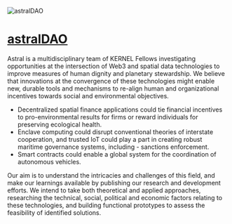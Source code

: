 ![astralDAO](https://github.com/astraldao/overview/blob/master/Logo_bg.jpg?raw=true)

# [astralDAO](https://astraldao.org/)

Astral is a multidisciplinary team of KERNEL Fellows investigating opportunities at the intersection of Web3 and spatial data technologies to improve measures of human dignity and planetary stewardship. We believe that innovations at the convergence of these technologies might enable new, durable tools and mechanisms to re-align human and organizational incentives towards social and environmental objectives.

- Decentralized spatial finance applications could tie financial incentives to pro-environmental results for firms or reward individuals for preserving ecological health.
- Enclave computing could disrupt conventional theories of interstate cooperation, and trusted IoT could play a part in creating robust maritime governance systems, including - sanctions enforcement.
- Smart contracts could enable a global system for the coordination of autonomous vehicles.

Our aim is to understand the intricacies and challenges of this field, and make our learnings available by publishing our research and development efforts. We intend to take both theoretical and applied approaches, researching the technical, social, political and economic factors relating to these technologies, and building functional prototypes to assess the feasibility of identified solutions.